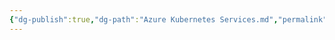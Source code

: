 ```yaml
---
{"dg-publish":true,"dg-path":"Azure Kubernetes Services.md","permalink":"/azure-kubernetes-services/","tags":["notes"]}
---
```


